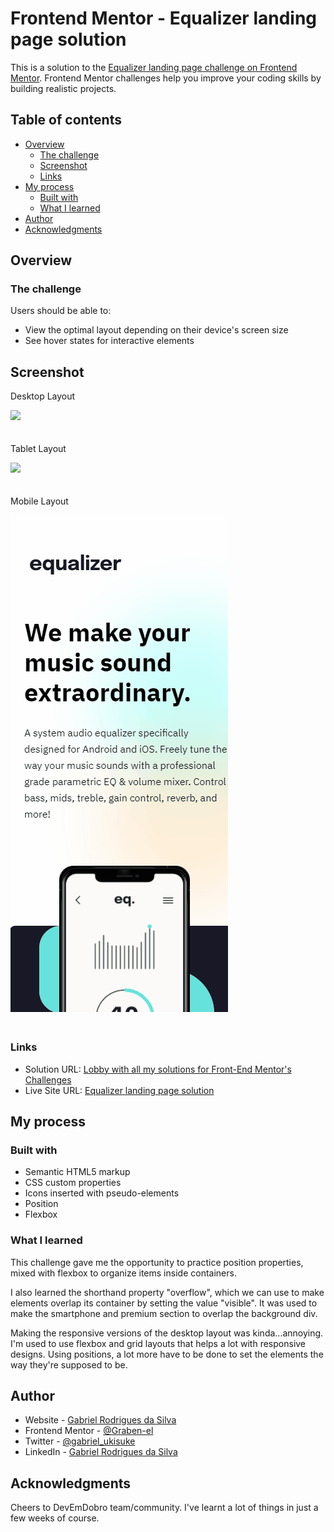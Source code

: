 # Frontend Mentor - Equalizer landing page solution

This is a solution to the [Equalizer landing page challenge on Frontend Mentor](https://www.frontendmentor.io/challenges/equalizer-landing-page-7VJ4gp3DE). Frontend Mentor challenges help you improve your coding skills by building realistic projects. 

## Table of contents

- [Overview](#overview)
  - [The challenge](#the-challenge)
  - [Screenshot](#screenshot)
  - [Links](#links)
- [My process](#my-process)
  - [Built with](#built-with)
  - [What I learned](#what-i-learned)
- [Author](#author)
- [Acknowledgments](#acknowledgments)

## Overview

### The challenge

Users should be able to:

- View the optimal layout depending on their device's screen size
- See hover states for interactive elements

## Screenshot

Desktop Layout

<img src="./starter-code/assets/screenshot_desktop.gif" style="margin-bottom: 20px;">

Tablet Layout

<img src="./starter-code/assets/screenshot_tablet.gif" style="margin-bottom: 20px;">

Mobile Layout

<img src="./starter-code/assets/screenshot_mobile.gif" style="margin-bottom: 20px;">


### Links

- Solution URL: [Lobby with all my solutions for Front-End Mentor's Challenges](https://graben-el.github.io/Front-End-Mentor-Challenges/)
- Live Site URL: [Equalizer landing page solution](...)

## My process

### Built with

- Semantic HTML5 markup
- CSS custom properties
- Icons inserted with pseudo-elements
- Position
- Flexbox

### What I learned

This challenge gave me the opportunity to practice position properties, mixed with flexbox to organize items inside containers. 

I also learned the shorthand property "overflow", which we can use to make elements overlap its container by setting the value "visible". It was used to make the smartphone and premium section to overlap the background div.

Making the responsive versions of the desktop layout was kinda...annoying. I'm used to use flexbox and grid layouts that helps a lot with responsive designs. Using positions, a lot more have to be done to set the elements the way they're supposed to be.



## Author

- Website - [Gabriel Rodrigues da Silva](https://github.com/Graben-el?tab=repositories)
- Frontend Mentor - [@Graben-el](https://www.frontendmentor.io/profile/Graben-el)
- Twitter - [@gabriel_ukisuke](https://twitter.com/gabriel_ukisuke)
- LinkedIn - [Gabriel Rodrigues da Silva](https://www.linkedin.com/in/gabriel-rodrigues-da-silva-966163231/)


## Acknowledgments

Cheers to DevEmDobro team/community. I've learnt a lot of things in just a few weeks of course. 
